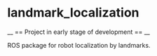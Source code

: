 # landmark_localization

__ == Project in early stage of development == __

ROS package for robot localization by landmarks.
